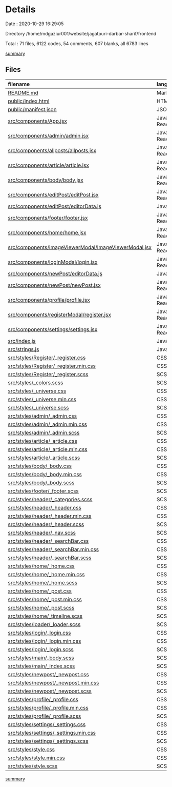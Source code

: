 # Details

Date : 2020-10-29 16:29:05

Directory /home/mdgaziur001/website/jagatpuri-darbar-sharif/frontend

Total : 71 files,  6122 codes, 54 comments, 607 blanks, all 6783 lines

[summary](results.md)

## Files
| filename | language | code | comment | blank | total |
| :--- | :--- | ---: | ---: | ---: | ---: |
| [README.md](/README.md) | Markdown | 37 | 0 | 32 | 69 |
| [public/index.html](/public/index.html) | HTML | 20 | 23 | 1 | 44 |
| [public/manifest.json](/public/manifest.json) | JSON | 25 | 0 | 1 | 26 |
| [src/components/App.jsx](/src/components/App.jsx) | JavaScript React | 74 | 0 | 3 | 77 |
| [src/components/admin/admin.jsx](/src/components/admin/admin.jsx) | JavaScript React | 76 | 0 | 2 | 78 |
| [src/components/allposts/allposts.jsx](/src/components/allposts/allposts.jsx) | JavaScript React | 10 | 0 | 3 | 13 |
| [src/components/article/article.jsx](/src/components/article/article.jsx) | JavaScript React | 80 | 0 | 3 | 83 |
| [src/components/body/body.jsx](/src/components/body/body.jsx) | JavaScript React | 25 | 0 | 2 | 27 |
| [src/components/editPost/editPost.jsx](/src/components/editPost/editPost.jsx) | JavaScript React | 76 | 0 | 2 | 78 |
| [src/components/editPost/editorData.js](/src/components/editPost/editorData.js) | JavaScript | 127 | 0 | 1 | 128 |
| [src/components/footer/footer.jsx](/src/components/footer/footer.jsx) | JavaScript React | 37 | 0 | 2 | 39 |
| [src/components/home/home.jsx](/src/components/home/home.jsx) | JavaScript React | 130 | 0 | 3 | 133 |
| [src/components/imageViewerModal/ImageViewerModal.jsx](/src/components/imageViewerModal/ImageViewerModal.jsx) | JavaScript React | 41 | 0 | 2 | 43 |
| [src/components/loginModal/login.jsx](/src/components/loginModal/login.jsx) | JavaScript React | 135 | 1 | 2 | 138 |
| [src/components/newPost/editorData.js](/src/components/newPost/editorData.js) | JavaScript | 127 | 0 | 1 | 128 |
| [src/components/newPost/newPost.jsx](/src/components/newPost/newPost.jsx) | JavaScript React | 76 | 0 | 2 | 78 |
| [src/components/profile/profile.jsx](/src/components/profile/profile.jsx) | JavaScript React | 30 | 0 | 2 | 32 |
| [src/components/registerModal/register.jsx](/src/components/registerModal/register.jsx) | JavaScript React | 139 | 27 | 2 | 168 |
| [src/components/settings/settings.jsx](/src/components/settings/settings.jsx) | JavaScript React | 75 | 0 | 2 | 77 |
| [src/index.js](/src/index.js) | JavaScript | 10 | 0 | 2 | 12 |
| [src/strings.js](/src/strings.js) | JavaScript | 23 | 0 | 1 | 24 |
| [src/styles/Register/_register.css](/src/styles/Register/_register.css) | CSS | 133 | 0 | 23 | 156 |
| [src/styles/Register/_register.min.css](/src/styles/Register/_register.min.css) | CSS | 1 | 0 | 1 | 2 |
| [src/styles/Register/_register.scss](/src/styles/Register/_register.scss) | SCSS | 131 | 0 | 5 | 136 |
| [src/styles/_colors.scss](/src/styles/_colors.scss) | SCSS | 6 | 0 | 0 | 6 |
| [src/styles/_universe.css](/src/styles/_universe.css) | CSS | 22 | 0 | 5 | 27 |
| [src/styles/_universe.min.css](/src/styles/_universe.min.css) | CSS | 1 | 0 | 1 | 2 |
| [src/styles/_universe.scss](/src/styles/_universe.scss) | SCSS | 22 | 0 | 1 | 23 |
| [src/styles/admin/_admin.css](/src/styles/admin/_admin.css) | CSS | 155 | 0 | 28 | 183 |
| [src/styles/admin/_admin.min.css](/src/styles/admin/_admin.min.css) | CSS | 1 | 0 | 1 | 2 |
| [src/styles/admin/_admin.scss](/src/styles/admin/_admin.scss) | SCSS | 157 | 0 | 1 | 158 |
| [src/styles/article/_article.css](/src/styles/article/_article.css) | CSS | 309 | 0 | 53 | 362 |
| [src/styles/article/_article.min.css](/src/styles/article/_article.min.css) | CSS | 1 | 0 | 1 | 2 |
| [src/styles/article/_article.scss](/src/styles/article/_article.scss) | SCSS | 307 | 0 | 13 | 320 |
| [src/styles/body/_body.css](/src/styles/body/_body.css) | CSS | 7 | 0 | 1 | 8 |
| [src/styles/body/_body.min.css](/src/styles/body/_body.min.css) | CSS | 1 | 0 | 1 | 2 |
| [src/styles/body/_body.scss](/src/styles/body/_body.scss) | SCSS | 7 | 0 | 0 | 7 |
| [src/styles/footer/_footer.scss](/src/styles/footer/_footer.scss) | SCSS | 53 | 0 | 1 | 54 |
| [src/styles/header/_categories.scss](/src/styles/header/_categories.scss) | SCSS | 24 | 0 | 0 | 24 |
| [src/styles/header/_header.css](/src/styles/header/_header.css) | CSS | 162 | 0 | 17 | 179 |
| [src/styles/header/_header.min.css](/src/styles/header/_header.min.css) | CSS | 1 | 0 | 1 | 2 |
| [src/styles/header/_header.scss](/src/styles/header/_header.scss) | SCSS | 73 | 0 | 2 | 75 |
| [src/styles/header/_nav.scss](/src/styles/header/_nav.scss) | SCSS | 24 | 0 | 1 | 25 |
| [src/styles/header/_searchBar.css](/src/styles/header/_searchBar.css) | CSS | 50 | 0 | 7 | 57 |
| [src/styles/header/_searchBar.min.css](/src/styles/header/_searchBar.min.css) | CSS | 1 | 0 | 1 | 2 |
| [src/styles/header/_searchBar.scss](/src/styles/header/_searchBar.scss) | SCSS | 51 | 0 | 1 | 52 |
| [src/styles/home/_home.css](/src/styles/home/_home.css) | CSS | 152 | 0 | 27 | 179 |
| [src/styles/home/_home.min.css](/src/styles/home/_home.min.css) | CSS | 1 | 0 | 1 | 2 |
| [src/styles/home/_home.scss](/src/styles/home/_home.scss) | SCSS | 22 | 0 | 1 | 23 |
| [src/styles/home/_post.css](/src/styles/home/_post.css) | CSS | 115 | 0 | 18 | 133 |
| [src/styles/home/_post.min.css](/src/styles/home/_post.min.css) | CSS | 1 | 0 | 1 | 2 |
| [src/styles/home/_post.scss](/src/styles/home/_post.scss) | SCSS | 117 | 0 | 1 | 118 |
| [src/styles/home/_timeline.scss](/src/styles/home/_timeline.scss) | SCSS | 18 | 0 | 0 | 18 |
| [src/styles/loader/_loader.scss](/src/styles/loader/_loader.scss) | SCSS | 67 | 2 | 8 | 77 |
| [src/styles/login/_login.css](/src/styles/login/_login.css) | CSS | 133 | 0 | 23 | 156 |
| [src/styles/login/_login.min.css](/src/styles/login/_login.min.css) | CSS | 1 | 0 | 1 | 2 |
| [src/styles/login/_login.scss](/src/styles/login/_login.scss) | SCSS | 131 | 0 | 5 | 136 |
| [src/styles/main/_body.scss](/src/styles/main/_body.scss) | SCSS | 6 | 0 | 1 | 7 |
| [src/styles/main/_index.scss](/src/styles/main/_index.scss) | SCSS | 1 | 0 | 0 | 1 |
| [src/styles/newpost/_newpost.css](/src/styles/newpost/_newpost.css) | CSS | 71 | 0 | 11 | 82 |
| [src/styles/newpost/_newpost.min.css](/src/styles/newpost/_newpost.min.css) | CSS | 1 | 0 | 1 | 2 |
| [src/styles/newpost/_newpost.scss](/src/styles/newpost/_newpost.scss) | SCSS | 71 | 0 | 1 | 72 |
| [src/styles/profile/_profile.css](/src/styles/profile/_profile.css) | CSS | 50 | 0 | 8 | 58 |
| [src/styles/profile/_profile.min.css](/src/styles/profile/_profile.min.css) | CSS | 1 | 0 | 1 | 2 |
| [src/styles/profile/_profile.scss](/src/styles/profile/_profile.scss) | SCSS | 52 | 0 | 0 | 52 |
| [src/styles/settings/_settings.css](/src/styles/settings/_settings.css) | CSS | 67 | 0 | 16 | 83 |
| [src/styles/settings/_settings.min.css](/src/styles/settings/_settings.min.css) | CSS | 1 | 0 | 1 | 2 |
| [src/styles/settings/_settings.scss](/src/styles/settings/_settings.scss) | SCSS | 67 | 0 | 1 | 68 |
| [src/styles/style.css](/src/styles/style.css) | CSS | 1,888 | 1 | 242 | 2,131 |
| [src/styles/style.min.css](/src/styles/style.min.css) | CSS | 1 | 0 | 1 | 2 |
| [src/styles/style.scss](/src/styles/style.scss) | SCSS | 14 | 0 | 0 | 14 |

[summary](results.md)